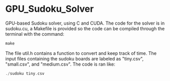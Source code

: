 # GPU_Sudoku_Solver
GPU-based Sudoku solver, using C and CUDA.
The code for the solver is in sudoku.cu, a Makefile is provided so the code can be compiled through the terminal with the command:
~~~C
make
~~~
The file util.h contains a function to convert and keep track of time. The input files containing the sudoku boards are labeled as "tiny.csv", "small.csv", and "medium.csv".
The code is ran like:
~~~C
./sudoku tiny.csv
~~~
